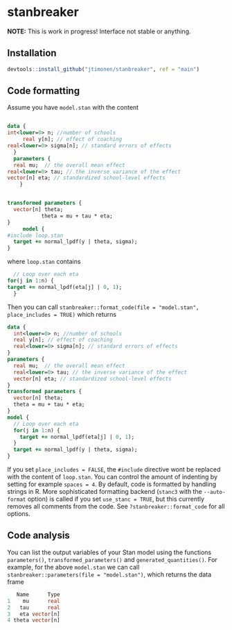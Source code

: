 
# stanbreaker

<!-- badges: start -->
<!-- badges: end -->

**NOTE:** This is work in progress! Interface not stable or anything.

## Installation

``` r
devtools::install_github("jtimonen/stanbreaker", ref = "main")
```

## Code formatting

Assume you have `model.stan` with the content
``` stan

data {
int<lower=0> n; //number of schools
     real y[n]; // effect of coaching
real<lower=0> sigma[n]; // standard errors of effects
  }
  parameters {
  real mu;  // the overall mean effect
real<lower=0> tau; // the inverse variance of the effect
vector[n] eta; // standardized school-level effects
    }


transformed parameters {
  vector[n] theta;
           theta = mu + tau * eta;
}
     model {
#include loop.stan
  target += normal_lpdf(y | theta, sigma);
}


```

where `loop.stan` contains
``` stan
  // Loop over each eta
for(j in 1:n) {
target += normal_lpdf(eta[j] | 0, 1);
  }

```

Then you can call `stanbreaker::format_code(file = "model.stan", place_includes = TRUE)` which returns

``` stan
data {
  int<lower=0> n; //number of schools
  real y[n]; // effect of coaching
  real<lower=0> sigma[n]; // standard errors of effects
}
parameters {
  real mu;  // the overall mean effect
  real<lower=0> tau; // the inverse variance of the effect
  vector[n] eta; // standardized school-level effects
}
transformed parameters {
  vector[n] theta;
  theta = mu + tau * eta;
}
model {
  // Loop over each eta
  for(j in 1:n) {
    target += normal_lpdf(eta[j] | 0, 1);
  }
  target += normal_lpdf(y | theta, sigma);
}
```

If you set `place_includes = FALSE`, the `#include` directive wont be replaced with the content of `loop.stan`. You can control the amount of indenting by setting for example `spaces = 4`. By default, code is formatted by handling strings in R. More sophisticated formatting backend (`stanc3` with the `--auto-format` option) is called if you set `use_stanc = TRUE`, but this currently removes all comments from the code. See `?stanbreaker::format_code` for all options.

## Code analysis

You can list the output variables of your Stan model using the functions `parameters()`, `transformed_parameters()` and `generated_quantities()`. For example, for the
above `model.stan` we can call `stanbreaker::parameters(file = "model.stan")`, which returns the data frame

``` stan
   Name      Type
1    mu      real
2   tau      real
3   eta vector[n]
4 theta vector[n]
```
